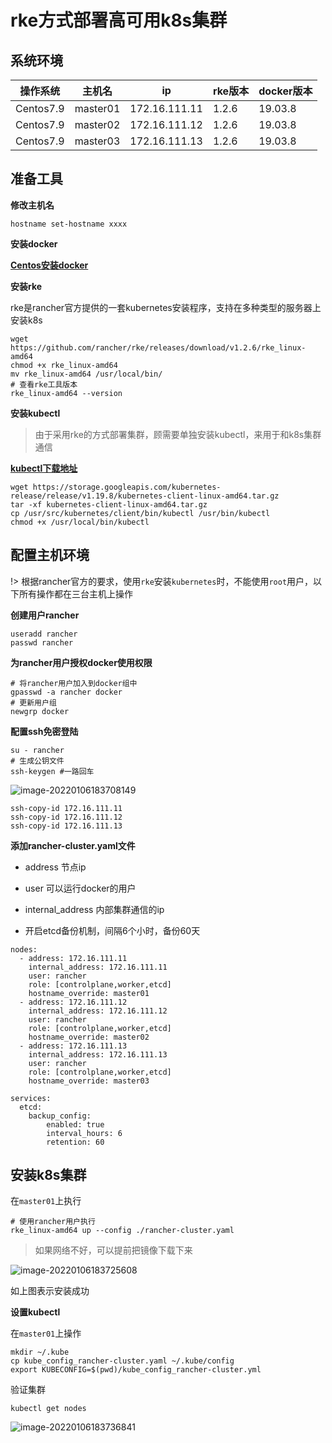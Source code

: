 # **rke方式部署高可用k8s集群**



## **系统环境**



| 操作系统  | 主机名   | ip            | rke版本 | docker版本 |
| --------- | -------- | ------------- | ------- | ---------- |
| Centos7.9 | master01 | 172.16.111.11 | 1.2.6   | 19.03.8    |
| Centos7.9 | master02 | 172.16.111.12 | 1.2.6   | 19.03.8    |
| Centos7.9 | master03 | 172.16.111.13 | 1.2.6   | 19.03.8    |



## **准备工具**



**修改主机名**

```
hostname set-hostname xxxx
```



**安装docker**

**[Centos安装docker](docker/docker安装)**



**安装rke**

rke是rancher官方提供的一套kubernetes安装程序，支持在多种类型的服务器上安装k8s

```
wget https://github.com/rancher/rke/releases/download/v1.2.6/rke_linux-amd64
chmod +x rke_linux-amd64
mv rke_linux-amd64 /usr/local/bin/
# 查看rke工具版本
rke_linux-amd64 --version
```



**安装kubectl**

>  由于采用rke的方式部署集群，顾需要单独安装kubectl，来用于和k8s集群通信

**[kubectl下载地址](https://storage.googleapis.com/kubernetes-release/release/v1.19.8/kubernetes-client-linux-amd64.tar.gz)**



```
wget https://storage.googleapis.com/kubernetes-release/release/v1.19.8/kubernetes-client-linux-amd64.tar.gz
tar -xf kubernetes-client-linux-amd64.tar.gz
cp /usr/src/kubernetes/client/bin/kubectl /usr/bin/kubectl
chmod +x /usr/local/bin/kubectl
```



## **配置主机环境**

!> 根据rancher官方的要求，使用`rke`安装`kubernetes`时，不能使用`root`用户，以下所有操作都在三台主机上操作



**创建用户rancher**

```
useradd rancher
passwd rancher
```



**为rancher用户授权docker使用权限**

```
# 将rancher用户加入到docker组中
gpasswd -a rancher docker
# 更新用户组
newgrp docker
```



**配置ssh免密登陆**

```
su - rancher
# 生成公钥文件
ssh-keygen #一路回车
```

![image-20220106183708149](https://gitee.com/animezjy/PicGo_img/raw/master/images/202201061837387.png)



```
ssh-copy-id 172.16.111.11
ssh-copy-id 172.16.111.12
ssh-copy-id 172.16.111.13
```



**添加rancher-cluster.yaml文件**

- address 节点ip
- user 可以运行docker的用户

- internal_address 内部集群通信的ip
- 开启etcd备份机制，间隔6个小时，备份60天

```
nodes:
  - address: 172.16.111.11
    internal_address: 172.16.111.11
    user: rancher
    role: [controlplane,worker,etcd]
    hostname_override: master01
  - address: 172.16.111.12
    internal_address: 172.16.111.12
    user: rancher
    role: [controlplane,worker,etcd]
    hostname_override: master02
  - address: 172.16.111.13
    internal_address: 172.16.111.13
    user: rancher
    role: [controlplane,worker,etcd]
    hostname_override: master03

services:
  etcd:
    backup_config:
        enabled: true
        interval_hours: 6
        retention: 60
```



## **安装k8s集群**



在`master01`上执行

```
# 使用rancher用户执行
rke_linux-amd64 up --config ./rancher-cluster.yaml
```



> 如果网络不好，可以提前把镜像下载下来



![image-20220106183725608](https://gitee.com/animezjy/PicGo_img/raw/master/images/202201061837721.png)

如上图表示安装成功



**设置kubectl**

在`master01`上操作

```
mkdir ~/.kube
cp kube_config_rancher-cluster.yaml ~/.kube/config
export KUBECONFIG=$(pwd)/kube_config_rancher-cluster.yml
```



验证集群

```
kubectl get nodes
```

![image-20220106183736841](https://gitee.com/animezjy/PicGo_img/raw/master/images/202201061837961.png)

